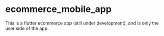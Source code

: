 # ecommerce_mobile_app

This is a flutter ecommerce app (still under development), and is only the user side of the app.
 
 
